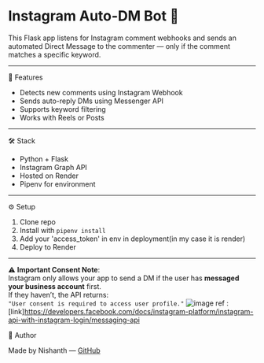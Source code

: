 # Instagram Auto-DM Bot 💬

This Flask app listens for Instagram comment webhooks and sends an automated Direct Message to the commenter — only if the comment matches a specific keyword.

---

🚀 Features

- Detects new comments using Instagram Webhook
- Sends auto-reply DMs using Messenger API
- Supports keyword filtering
- Works with Reels or Posts

---

🛠 Stack

- Python + Flask
- Instagram Graph API
- Hosted on Render
- Pipenv for environment

---

⚙ Setup

1. Clone repo
2. Install with `pipenv install`
3. Add your 'access_token' in env in deployment(in my case it is render)
4. Deploy to Render

---
⚠️ **Important Consent Note**:  
 Instagram only allows your app to send a DM if the user has **messaged your business account** first.  
If they haven’t, the API returns:  
`"User consent is required to access user profile."`
![image](https://github.com/user-attachments/assets/ce7d3394-9c29-47db-b6d2-a6868a1d0e8f)
ref : [link]https://developers.facebook.com/docs/instagram-platform/instagram-api-with-instagram-login/messaging-api

🧠 Author

Made by Nishanth — [GitHub](https://github.com/nishanthprogrammer)
